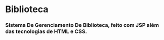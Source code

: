 # Biblioteca

### Sistema De Gerenciamento De Biblioteca, feito com JSP além das tecnologias de HTML e CSS.
